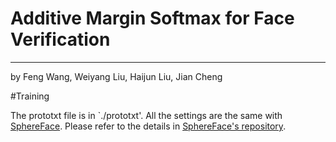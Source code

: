 # Additive Margin Softmax for Face Verification 
-----
by Feng Wang, Weiyang Liu, Haijun Liu, Jian Cheng

#Training

The prototxt file is in `./prototxt'. All the settings are the same with [SphereFace](https://github.com/wy1iu/sphereface). Please refer to the details in [SphereFace's repository](https://github.com/wy1iu/sphereface).
